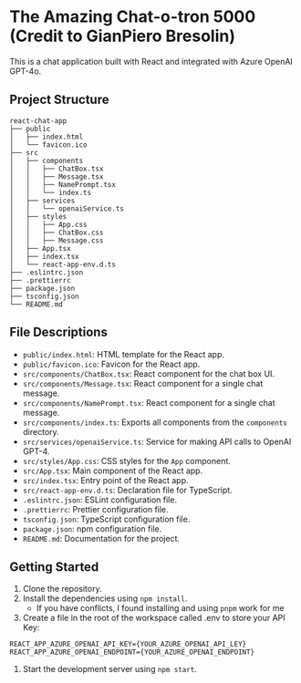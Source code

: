 # The Amazing Chat-o-tron 5000 (Credit to GianPiero Bresolin)

This is a chat application built with React and integrated with Azure OpenAI GPT-4o.

## Project Structure

```workspace
react-chat-app
├── public
│   ├── index.html
│   └── favicon.ico
├── src
│   ├── components
│   │   ├── ChatBox.tsx
│   │   ├── Message.tsx
│   │   ├── NamePrompt.tsx
│   │   └── index.ts
│   ├── services
│   │   └── openaiService.ts
│   ├── styles
│   │   ├── App.css
│   │   ├── ChatBox.css
│   │   ├── Message.css
│   ├── App.tsx
│   ├── index.tsx
│   └── react-app-env.d.ts
├── .eslintrc.json
├── .prettierrc
├── package.json
├── tsconfig.json
└── README.md
```

## File Descriptions

- `public/index.html`: HTML template for the React app.
- `public/favicon.ico`: Favicon for the React app.
- `src/components/ChatBox.tsx`: React component for the chat box UI.
- `src/components/Message.tsx`: React component for a single chat message.
- `src/components/NamePrompt.tsx`: React component for a single chat message.
- `src/components/index.ts`: Exports all components from the `components` directory.
- `src/services/openaiService.ts`: Service for making API calls to OpenAI GPT-4.
- `src/styles/App.css`: CSS styles for the `App` component.
- `src/App.tsx`: Main component of the React app.
- `src/index.tsx`: Entry point of the React app.
- `src/react-app-env.d.ts`: Declaration file for TypeScript.
- `.eslintrc.json`: ESLint configuration file.
- `.prettierrc`: Prettier configuration file.
- `tsconfig.json`: TypeScript configuration file.
- `package.json`: npm configuration file.
- `README.md`: Documentation for the project.

## Getting Started

1. Clone the repository.
1. Install the dependencies using `npm install`.
    - If you have conflicts, I found installing and using `pnpm` work for me
1. Create a file in the root of the workspace called .env to store your API Key:

```.env
REACT_APP_AZURE_OPENAI_API_KEY={YOUR_AZURE_OPENAI_API_LEY}
REACT_APP_AZURE_OPENAI_ENDPOINT={YOUR_AZURE_OPENAI_ENDPOINT}
```

1. Start the development server using `npm start`.
